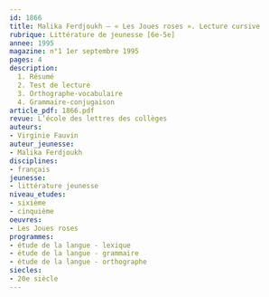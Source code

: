 ```yaml
---
id: 1866
title: Malika Ferdjoukh – « Les Joues roses ». Lecture cursive 
rubrique: Littérature de jeunesse [6e-5e]
annee: 1995
magazine: n°1 1er septembre 1995
pages: 4
description: 
  1. Résumé
  2. Test de lecture
  3. Orthographe-vocabulaire
  4. Grammaire-conjugaison
article_pdf: 1866.pdf
revue: L’école des lettres des collèges
auteurs:
- Virginie Fauvin
auteur_jeunesse:
- Malika Ferdjoukh
disciplines:
- français
jeunesse:
- littérature jeunesse
niveau_etudes:
- sixième
- cinquième
oeuvres:
- Les Joues roses
programmes:
- étude de la langue - lexique
- étude de la langue - grammaire
- étude de la langue - orthographe
siecles:
- 20e siècle
---
```

